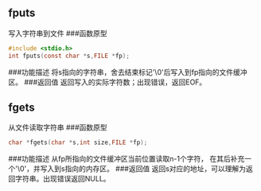 fputs
-----
写入字符串到文件
###函数原型
```c
#include <stdio.h>
int fputs(const char *s,FILE *fp);
```
###功能描述
将s指向的字符串，舍去结束标记'\0'后写入到fp指向的文件缓冲区。
###返回值
返回写入的实际字符数；出现错误，返回EOF。

fgets
-----
从文件读取字符串
###函数原型
```c
char *fgets(char *s,int size,FILE *fp);
```
###功能描述
从fp所指向的文件缓冲区当前位置读取n-1个字符，
在其后补充一个'\0'，并写入到s指向的内存区。
###返回值
返回s对应的地址，可以理解为返回字符串。出现错误返回NULL。

